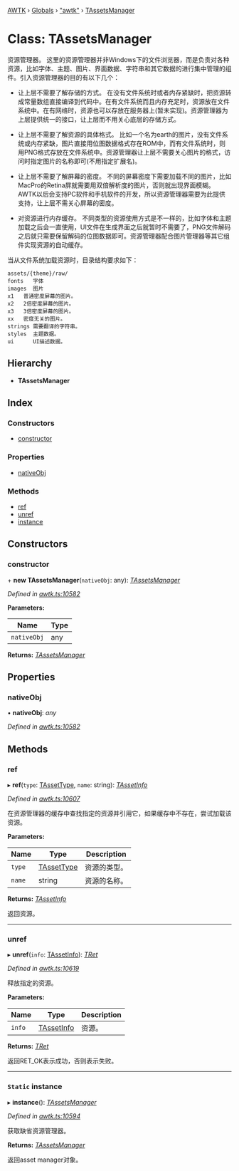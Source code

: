 [AWTK](../README.md) › [Globals](../globals.md) › ["awtk"](../modules/_awtk_.md) › [TAssetsManager](_awtk_.tassetsmanager.md)

# Class: TAssetsManager

资源管理器。
这里的资源管理器并非Windows下的文件浏览器，而是负责对各种资源，比如字体、主题、图片、界面数据、字符串和其它数据的进行集中管理的组件。引入资源管理器的目的有以下几个：

* 让上层不需要了解存储的方式。
在没有文件系统时或者内存紧缺时，把资源转成常量数组直接编译到代码中。在有文件系统而且内存充足时，资源放在文件系统中。在有网络时，资源也可以存放在服务器上(暂未实现)。资源管理器为上层提供统一的接口，让上层而不用关心底层的存储方式。

* 让上层不需要了解资源的具体格式。
比如一个名为earth的图片，没有文件系统或内存紧缺，图片直接用位图数据格式存在ROM中，而有文件系统时，则用PNG格式存放在文件系统中。资源管理器让上层不需要关心图片的格式，访问时指定图片的名称即可(不用指定扩展名)。

* 让上层不需要了解屏幕的密度。
不同的屏幕密度下需要加载不同的图片，比如MacPro的Retina屏就需要用双倍解析度的图片，否则就出现界面模糊。AWTK以后会支持PC软件和手机软件的开发，所以资源管理器需要为此提供支持，让上层不需关心屏幕的密度。

* 对资源进行内存缓存。
不同类型的资源使用方式是不一样的，比如字体和主题加载之后会一直使用，UI文件在生成界面之后就暂时不需要了，PNG文件解码之后就只需要保留解码的位图数据即可。资源管理器配合图片管理器等其它组件实现资源的自动缓存。

当从文件系统加载资源时，目录结构要求如下：

```
assets/{theme}/raw/
fonts   字体
images  图片
x1   普通密度屏幕的图片。
x2   2倍密度屏幕的图片。
x3   3倍密度屏幕的图片。
xx   密度无关的图片。
strings 需要翻译的字符串。
styles  主题数据。
ui      UI描述数据。
```

## Hierarchy

* **TAssetsManager**

## Index

### Constructors

* [constructor](_awtk_.tassetsmanager.md#constructor)

### Properties

* [nativeObj](_awtk_.tassetsmanager.md#nativeobj)

### Methods

* [ref](_awtk_.tassetsmanager.md#ref)
* [unref](_awtk_.tassetsmanager.md#unref)
* [instance](_awtk_.tassetsmanager.md#static-instance)

## Constructors

###  constructor

\+ **new TAssetsManager**(`nativeObj`: any): *[TAssetsManager](_awtk_.tassetsmanager.md)*

*Defined in [awtk.ts:10582](https://github.com/zlgopen/awtk-binding/blob/d304871/tools/code_gen/js/output/awtk.ts#L10582)*

**Parameters:**

Name | Type |
------ | ------ |
`nativeObj` | any |

**Returns:** *[TAssetsManager](_awtk_.tassetsmanager.md)*

## Properties

###  nativeObj

• **nativeObj**: *any*

*Defined in [awtk.ts:10582](https://github.com/zlgopen/awtk-binding/blob/d304871/tools/code_gen/js/output/awtk.ts#L10582)*

## Methods

###  ref

▸ **ref**(`type`: [TAssetType](../enums/_awtk_.tassettype.md), `name`: string): *[TAssetInfo](_awtk_.tassetinfo.md)*

*Defined in [awtk.ts:10607](https://github.com/zlgopen/awtk-binding/blob/d304871/tools/code_gen/js/output/awtk.ts#L10607)*

在资源管理器的缓存中查找指定的资源并引用它，如果缓存中不存在，尝试加载该资源。

**Parameters:**

Name | Type | Description |
------ | ------ | ------ |
`type` | [TAssetType](../enums/_awtk_.tassettype.md) | 资源的类型。 |
`name` | string | 资源的名称。  |

**Returns:** *[TAssetInfo](_awtk_.tassetinfo.md)*

返回资源。

___

###  unref

▸ **unref**(`info`: [TAssetInfo](_awtk_.tassetinfo.md)): *[TRet](../enums/_awtk_.tret.md)*

*Defined in [awtk.ts:10619](https://github.com/zlgopen/awtk-binding/blob/d304871/tools/code_gen/js/output/awtk.ts#L10619)*

释放指定的资源。

**Parameters:**

Name | Type | Description |
------ | ------ | ------ |
`info` | [TAssetInfo](_awtk_.tassetinfo.md) | 资源。  |

**Returns:** *[TRet](../enums/_awtk_.tret.md)*

返回RET_OK表示成功，否则表示失败。

___

### `Static` instance

▸ **instance**(): *[TAssetsManager](_awtk_.tassetsmanager.md)*

*Defined in [awtk.ts:10594](https://github.com/zlgopen/awtk-binding/blob/d304871/tools/code_gen/js/output/awtk.ts#L10594)*

获取缺省资源管理器。

**Returns:** *[TAssetsManager](_awtk_.tassetsmanager.md)*

返回asset manager对象。
